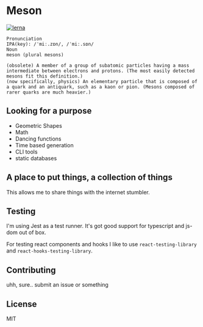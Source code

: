 # Meson

[![lerna](https://img.shields.io/badge/maintained%20with-lerna-cc00ff.svg)](https://lernajs.io/)

```
Pronunciation
IPA(key): /ˈmiː.zɒn/, /ˈmiː.sɒn/
Noun
meson (plural mesons)

(obsolete) A member of a group of subatomic particles having a mass intermediate between electrons and protons. (The most easily detected mesons fit this definition.)
(now specifically, physics) An elementary particle that is composed of a quark and an antiquark, such as a kaon or pion. (Mesons composed of rarer quarks are much heavier.)
```

## Looking for a purpose

- Geometric Shapes
- Math
- Dancing functions
- Time based generation
- CLI tools
- static databases

## A place to put things, a collection of things

This allows me to share things with the internet stumbler.

## Testing

I'm using Jest as a test runner. It's got good support for typescript and js-dom out of box.

For testing react components and hooks I like to use `react-testing-library` and `react-hooks-testing-library`.

## Contributing

uhh, sure.. submit an issue or something

## License

MIT
